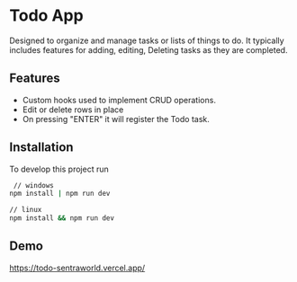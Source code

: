 # Todo App

Designed to organize and manage tasks or lists of things to do. It typically includes features for adding, editing, Deleting tasks as they are completed.

## Features

- Custom hooks used to implement CRUD operations.
- Edit or delete rows in place
- On pressing "ENTER" it will register the Todo task.

## Installation

To develop this project run

```bash
 // windows
npm install | npm run dev

// linux
npm install && npm run dev

```

## Demo

https://todo-sentraworld.vercel.app/
